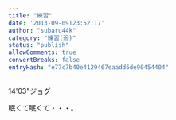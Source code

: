 ```yaml
---
title: "練習"
date: '2013-09-09T23:52:17'
author: "subaru44k"
category: "練習(弱)"
status: "publish"
allowComments: true
convertBreaks: false
entryHash: "e77c7b40e4129467eaadd6de90454404"
---
```

14'03"ジョグ

眠くて眠くて・・・。
